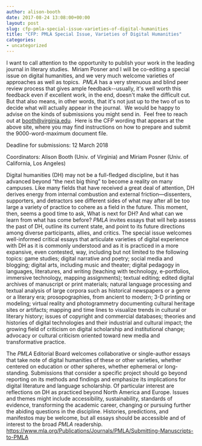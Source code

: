 ```yaml
---
author: alison-booth
date: 2017-08-24 13:08:00+00:00
layout: post
slug: cfp-pmla-special-issue-varieties-of-digital-humanities
title: "CFP: PMLA Special Issue, Varieties of Digital Humanities"
categories:
- uncategorized
---
```


I want to call attention to the opportunity to publish your work in the leading journal in literary studies.  Miriam Posner and I will be co-editing a special issue on digital humanities, and we very much welcome varieties of approaches as well as topics.  *PMLA* has a very strenuous and blind peer review process that gives ample feedback--usually, it's well worth this feedback even if excellent work, in the end, doesn't make the difficult cut.  But that also means, in other words, that it's not just up to the two of us to decide what will actually appear in the journal.  We would be happy to advise on the kinds of submissions you might send in.  Feel free to reach out at booth@virginia.edu.  Here is the CFP wording that appears at the above site, where you may find instructions on how to prepare and submit the 9000-word-maximum document file. 

Deadline for submissions: 12 March 2018 

Coordinators: Alison Booth (Univ. of Virginia) and Miriam Posner (Univ. of California, Los Angeles) 

Digital humanities (DH) may not be a full-fledged discipline, but it has advanced beyond “the next big thing” to become a reality on many campuses. Like many fields that have received a great deal of attention, DH derives energy from internal combustion and external friction—dissenters, supporters, and detractors see different sides of what may after all be too large a variety of practice to cohere as a field in the future. This moment, then, seems a good time to ask, What is next for DH? And what can we learn from what has come before? _PMLA_ invites essays that will help assess the past of DH, outline its current state, and point to its future directions among diverse participants, allies, and critics. The special issue welcomes well-informed critical essays that articulate varieties of digital experience with DH as it is commonly understood and as it is practiced in a more expansive, even contested, way, including but not limited to the following topics: game studies; digital narrative and poetry; social media and blogging; digital arts, including music and theater; digital pedagogy in languages, literatures, and writing (teaching with technology, e-portfolios, immersive technology, mapping assignments); textual editing; edited digital archives of manuscript or print materials; natural language processing and textual analysis of large corpora such as historical newspapers or a genre or a literary era; prosopographies, from ancient to modern; 3-D printing or modeling; virtual reality and photogrammetry documenting cultural heritage sites or artifacts; mapping and time lines to visualize trends in cultural or literary history; issues of copyright and commercial databases; theories and histories of digital technologies and their industrial and cultural impact; the growing field of criticism on digital scholarship and institutional change; advocacy or cultural criticism oriented toward new media and transformative practice. 

The _PMLA_ Editorial Board welcomes collaborative or single-author essays that take note of digital humanities of these or other varieties, whether centered on education or other spheres, whether ephemeral or long-standing. Submissions that consider a specific project should go beyond reporting on its methods and findings and emphasize its implications for digital literature and language scholarship. Of particular interest are reflections on DH as practiced beyond North America and Europe. Issues and themes might include accessibility, sustainability, standards of evidence, transforming the academic career, changing or pursuing further the abiding questions in the discipline. Histories, predictions, and manifestos may be welcome, but all essays should be accessible and of interest to the broad _PMLA_ readership.   https://www.mla.org/Publications/Journals/PMLA/Submitting-Manuscripts-to-PMLA